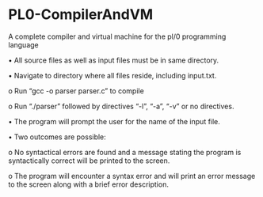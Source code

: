 # PL0-CompilerAndVM
A complete compiler and virtual machine for the pl/0 programming language

•	All source files as well as input files must be in same directory.

•	Navigate to directory where all files reside, including input.txt.

  o	Run “gcc -o parser parser.c” to compile 
  
  o	Run “./parser” followed by directives “-l”, “-a”, “-v” or no directives.
  
•	The program will prompt the user for the name of the input file.

•	Two outcomes are possible:

  o	No syntactical errors are found and a message stating the program is syntactically correct will be printed to the screen.
  
  o	The program will encounter a syntax error and will print an error message to the screen along with a brief error description.
